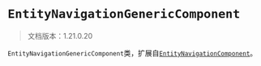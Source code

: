 # `EntityNavigationGenericComponent`

> 文档版本：1.21.0.20

`EntityNavigationGenericComponent`类，扩展自[`EntityNavigationComponent`](./entitynavigationcomponent.md)。

